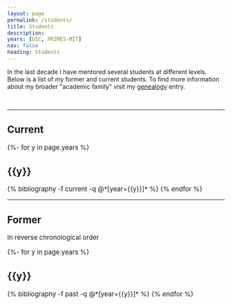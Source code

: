 ```yaml
---
layout: page
permalink: /students/
title: Students
description:  
years: [UIC, PRIMES-MIT]
nav: false
heading: Students
---
```


<div class="publications">

In the last decade I have mentored several students at different levels. Below is a list of my former and current students.  To find more information about my broader "academic family" visit my <a href="https://www.mathgenealogy.org/id.php?id=171532">genealogy</a> entry. 
 
 <br>
 <hr>
<span style="font-size:15px">

<h2>Current</h2>
 
 {%- for y in page.years %}
  <h2 class="year">{{y}}</h2>
  {% bibliography -f current -q @*[year={{y}}]* %}
{% endfor %}

  <br>

 <hr>
<span style="font-size:15px">

<h2>Former</h2>

In reverse chronological order

<div class="publications">

{%- for y in page.years %}
  <h2 class="year">{{y}}</h2>
  {% bibliography -f past -q @*[year={{y}}]* %}
{% endfor %}

 
